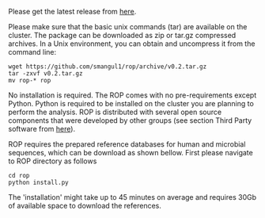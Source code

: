 Please get the latest release from [here](https://github.com/smangul1/rop/releases).

Please make sure that the basic unix commands (tar) are available on the cluster. The package  can be downloaded as zip or tar.gz compressed archives. In a Unix environment, you can obtain and uncompress it from the command line:

```
wget https://github.com/smangul1/rop/archive/v0.2.tar.gz
tar -zxvf v0.2.tar.gz
mv rop-* rop
```

No installation is required. The ROP comes with no pre-requirements except Python. Python is required to be installed on the cluster you are planning to perform the analysis. ROP is distributed with several open source components that were developed by other groups (see section Third Party software from [here](http://serghei.bioinformatics.ucla.edu/rop/)).

ROP requires the prepared reference databases for human and microbial sequences, which can be download as shown bellow. First please navigate to ROP directory as follows

```
cd rop
python install.py
```
 
The 'installation' might take up to  45 minutes on average and requires 30Gb of available space to download the references.



